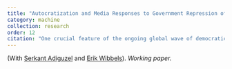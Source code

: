 ```yaml
---
title: "Autocratization and Media Responses to Government Repression of Journalism: Machine Learning Evidence from Tanzania."
category: machine
collection: research
order: 12
citation: "One crucial feature of the ongoing global wave of democratic backsliding is that aspiring autocrats seek to influence the media, oftentimes through legal restrictions on the press and social media. Yet little research has examined how formal and social media respond to those legal restrictions targeting the free flow of information. We develop an original argument linking key characteristics of media sources to the regulatory environment and examine how the content and sentiment of their coverage responds to restrictive media laws. We test our claims using an enormous corpus of electronic media in Tanzania and employ two state-of-the-art neural network models to classify the topics and sentiment of news stories. We then estimate diff-in-diff models exploiting a significant legal change that targeted media houses. We find that critical news sources censor the tone of their coverage, even as they continue to cover the same issues; we also find that international news sources are unable to fill the hole left by a critical domestic press. The paper sheds light on the conditions under which the press can be resilient in the face of legal threats."
---
```


(With [Serkant Adiguzel](https://serkantadiguzel.com/) and [Erik Wibbels](https://web.sas.upenn.edu/ewibbels/)). *Working paper.*

